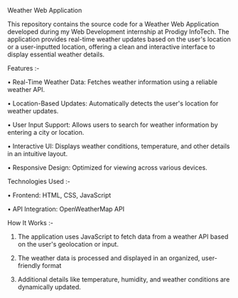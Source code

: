 Weather Web Application

This repository contains the source code for a Weather Web Application developed during my Web Development internship at Prodigy InfoTech. The application provides real-time weather updates based on the user's location or a user-inputted location, offering a clean and interactive interface to display essential weather details.



Features :-

•	Real-Time Weather Data: Fetches weather information using a reliable weather API.

•	Location-Based Updates: Automatically detects the user's location for weather updates.

•	User Input Support: Allows users to search for weather information by entering a city or location.

•	Interactive UI: Displays weather conditions, temperature, and other details in an intuitive layout.

•	Responsive Design: Optimized for viewing across various devices.




Technologies Used :-


•	Frontend: HTML, CSS, JavaScript

•	API Integration: OpenWeatherMap API




How It Works :-


1.	The application uses JavaScript to fetch data from a weather API based on the user's geolocation or input.
	
2.	The weather data is processed and displayed in an organized, user-friendly format
	
3.	Additional details like temperature, humidity, and weather conditions are dynamically updated.

